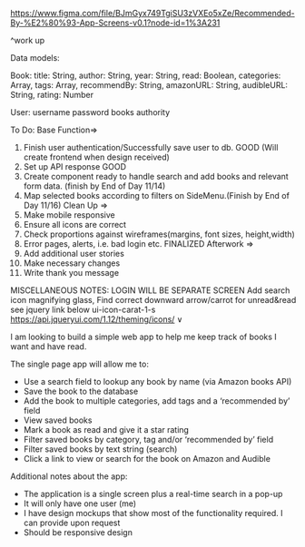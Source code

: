https://www.figma.com/file/BJmGyx749TgiSU3zVXEo5xZe/Recommended-By-%E2%80%93-App-Screens-v0.1?node-id=1%3A231

^work up

Data models:

Book:
title: String,
author: String,
year: String,
read: Boolean,
categories: Array,
tags: Array,
recommendBy: String,
amazonURL: String,
audibleURL: String,
rating: Number


User:
username
password
books
authority

To Do:
Base Function=>
1) Finish user authentication/Successfully save user to db. GOOD (Will create frontend when design received)
2) Set up API response GOOD
3) Create component ready to handle search and add books and relevant form data. (finish by End of Day 11/14)
4) Map selected books according to filters on SideMenu.(Finish by End of Day 11/16)
Clean Up =>
1) Make mobile responsive
2) Ensure all icons are correct
3) Check proportions against wireframes(margins, font sizes, height,width)
4) Error pages, alerts, i.e. bad login etc.
FINALIZED
Afterwork =>
1) Add additional user stories
2) Make necessary changes
3) Write thank you message


MISCELLANEOUS NOTES:
LOGIN WILL BE SEPARATE SCREEN
Add search icon magnifying glass,
Find correct downward arrow/carrot for unread&read see jquery link below  ui-icon-carat-1-s
https://api.jqueryui.com/1.12/theming/icons/
 <span className = "down-arrow">
                &#8744;
                    </span> 

I am looking to build a simple web app to help me keep track of books I want and have read.


The single page app will allow me to:

- Use a search field to lookup any book by name (via Amazon books API)
- Save the book to the database
- Add the book to multiple categories, add tags and a ‘recommended by’ field
- View saved books
- Mark a book as read and give it a star rating
- Filter saved books by category, tag and/or ‘recommended by’ field
- Filter saved books by text string (search)
- Click a link to view or search for the book on Amazon and Audible

Additional notes about the app: 

- The application is a single screen plus a real-time search in a pop-up
- It will only have one user (me)
- I have design mockups that show most of the functionality required. I can provide upon request
- Should be responsive design

